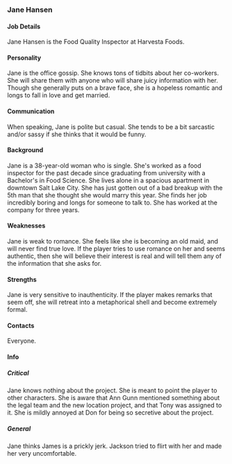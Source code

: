### Jane Hansen
#### Job Details 
Jane Hansen is the Food Quality Inspector at Harvesta Foods.  

#### Personality
Jane is the office gossip. She knows tons of tidbits about her co-workers. She will share them with anyone who will share juicy information with her. Though she generally puts on a brave face, she is a hopeless romantic and longs to fall in love and get married. 

#### Communication
When speaking, Jane is polite but casual. She tends to be a bit sarcastic and/or sassy if she thinks that it would be funny. 

#### Background
Jane is a 38-year-old woman who is single. She's worked as a food inspector for the past decade since graduating from university with a Bachelor's in Food Science. She lives alone in a spacious apartment in downtown Salt Lake City. She has just gotten out of a bad breakup with the 5th man that she thought she would marry this year. She finds her job incredibly boring and longs for someone to talk to. She has worked at the company for three years. 

#### Weaknesses 
Jane is weak to romance. She feels like she is becoming an old maid, and will never find true love. If the player tries to use romance on her and seems authentic, then she will believe their interest is real and will tell them any of the information that she asks for. 

#### Strengths
Jane is very sensitive to inauthenticity. If the player makes remarks that seem off, she will retreat into a metaphorical shell and become extremely formal. 

#### Contacts 
Everyone. 

#### Info
##### Critical 
Jane knows nothing about the project. She is meant to point the player to other characters. She is aware that Ann Gunn mentioned something about the legal team and the new location project, and that Tony was assigned to it. She is mildly annoyed at Don for being so secretive about the project. 

##### General 
Jane thinks James is a prickly jerk. Jackson tried to flirt with her and made her very uncomfortable. 
